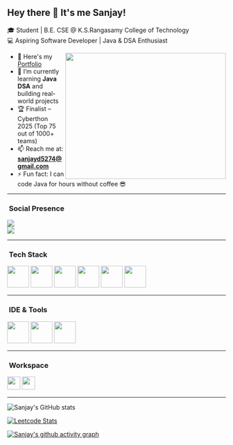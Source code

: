 ## Hey there 👋 It's me Sanjay!

🎓 Student | B.E. CSE @ K.S.Rangasamy College of Technology  
💻 Aspiring Software Developer | Java & DSA Enthusiast  

<img align="right" width="370" height="290" src="https://i.pinimg.com/originals/6e/0d/3e/6e0d3ecac89c1b8f9184a23e42ffb9ac.gif">

- 🔭 Here's my [Portfolio](https://protfolio-final.web.app)  
- 🌱 I’m currently learning **Java DSA** and building real-world projects  
- 🏆 Finalist – Cyberthon 2025 (Top 75 out of 1000+ teams)  
- 📫 Reach me at: **sanjayd5274@gmail.com**  
- ⚡ Fun fact: I can code Java for hours without coffee 😎  

---

### ​ Social Presence
[<img src="https://img.shields.io/badge/LinkedIn-0077B5?style=for-the-badge&logo=linkedin&logoColor=white" />](https://www.linkedin.com/in/sanjay-dhatchanamoorthi)  
[<img src="https://img.shields.io/badge/GitHub-000000?style=for-the-badge&logo=github&logoColor=white" />](https://github.com/Sanjay5274)  

---

### ​ Tech Stack
<p>
<img height="50" src="https://img.icons8.com/color/48/java-coffee-cup-logo.png" />
<img height="50" src="https://img.icons8.com/color/48/c-programming.png" />
<img height="50" src="https://img.icons8.com/color/48/html-5.png" />
<img height="50" src="https://img.icons8.com/color/48/css3.png" />
<img height="50" src="https://img.icons8.com/color/48/javascript.png" />
<img height="50" src="https://img.icons8.com/color/48/git.png" />
</p>

---

### ​ IDE & Tools
<p>
<img height="50" src="https://img.icons8.com/color/48/visual-studio-code-2019.png" />
<img height="50" src="https://img.icons8.com/color/48/eclipse.png" />
<img height="50" src="https://img.icons8.com/color/48/git.png" />
</p>

---

### ​ Workspace
<p>
<img height="30" src="https://img.shields.io/badge/Windows-11-0078D6?style=for-the-badge&logo=windows&logoColor=white"/>
<img height="30" src="https://img.shields.io/badge/AMD-Ryzen_7-ED1C24?style=for-the-badge&logo=amd&logoColor=white"/>
</p>

---

![Sanjay's GitHub stats](https://github-readme-stats.vercel.app/api?username=Sanjay5274&theme=dark&show_icons=true&hide=issues,contribs)

[![Leetcode Stats](https://leetcard.jacoblin.cool/Sanjayd5274?ext=contest&theme=dark)](https://leetcode.com/u/Sanjayd5274/)

[![Sanjay's github activity graph](https://github-readme-activity-graph.vercel.app/graph?username=Sanjay5274&bg_color=000000&color=ffffff&line=51f565&point=ffffff&area=true&hide_border=true)](https://github.com/ashutosh00710/github-readme-activity-graph)
